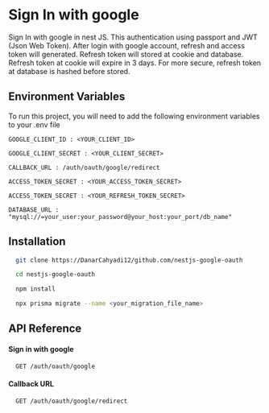 
# Sign In with google

Sign In with google in nest JS. This authentication using passport and JWT (Json Web Token). After login with google account, refresh and access token will generated. Refresh token will stored at cookie and database. Refresh token at cookie will expire in 3 days. For more secure, refresh token at database is hashed before stored.






## Environment Variables

To run this project, you will need to add the following environment variables to your .env file

`GOOGLE_CLIENT_ID : <YOUR_CLIENT_ID>`

`GOOGLE_CLIENT_SECRET : <YOUR_CLIENT_SECRET>`

`CALLBACK_URL : /auth/oauth/google/redirect`

`ACCESS_TOKEN_SECRET : <YOUR_ACCESS_TOKEN_SECRET>`

`ACCESS_TOKEN_SECRET : <YOUR_REFRESH_TOKEN_SECRET>`

`DATABASE_URL : "mysql://=your_user:your_password@your_host:your_port/db_name"`





## Installation

```bash
  git clone https://DanarCahyadi12/github.com/nestjs-google-oauth
```
```bash
  cd nestjs-google-oauth
```
    
```bash
  npm install
```

```bash
  npx prisma migrate --name <your_migration_file_name>
```
    




## API Reference

#### Sign in with google 

```http
  GET /auth/oauth/google
```

#### Callback URL

```http
  GET /auth/oauth/google/redirect
```

